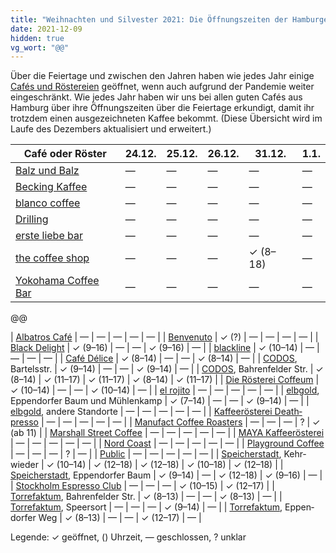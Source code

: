 ```yaml
---
title: "Weihnachten und Silvester 2021: Die Öffnungszeiten der Hamburger Cafés"
date: 2021-12-09
hidden: true
vg_wort: "@@"
---
```


Über die Feiertage und zwischen den Jahren haben wie jedes Jahr einige [Cafés und Röstereien](/cafes/) geöffnet, wenn auch aufgrund der Pandemie weiter eingeschränkt. Wie jedes Jahr haben wir uns bei allen guten Cafés aus Hamburg über ihre Öffnungszeiten über die Feiertage erkundigt, damit ihr trotzdem einen ausgezeichneten Kaffee bekommt. (Diese Übersicht wird im Laufe des Dezembers aktualisiert und erweitert.)

| Café oder Röster                                   | 24.12. | 25.12. | 26.12. | 31.12. | 1.1. |
|----------------------------------------------------|---|---|---|---|---|
| [Balz und Balz](/cafes/balz-und-balz/) | — | — | — | — | — |
| [Becking Kaffee](/cafes/becking-kaffee/) | — | — | — | — | — |
| [blanco coffee](/cafes/blanco-coffee/)             | — | — | — | — | — |
| [Drilling](/cafes/drilling/)                       | — | — | — | — | — |
| [erste liebe bar](/cafes/erste-liebe-bar/)         | — | — | — | — | — |
| [the coffee shop](/cafes/the-coffee-shop/)         | — | — | — | ✓ (8–18) | — |
| [Yokohama Coffee Bar](/cafes/yokohama-coffee-bar/) | — | — | — | — | — |

@@

| [Albatros Café](/cafes/albatros-cafe/) | — | — | — | — | — |
| [Benvenuto](/cafes/benvenuto/) | ✓ (?) | — | — | — | — |
| [Black Delight](/cafes/black-delight/) | ✓ (9–16) | — | — | ✓ (9–16) | — |
| [blackline](/cafes/blackline/) | ✓ (10–14) | — | — | — | — |
| [Café Délice](/cafes/cafe-delice/) | ✓ (8–14) | — | — | ✓ (8–14) | — |
| [CODOS](/cafes/codos/), Bartelsstr. | ✓ (9–14) | — | — | ✓ (9–14) | — |
| [CODOS](/cafes/codos/), Bahren&shy;felder Str. | ✓ (8–14) | ✓ (11–17) | ✓ (11–17) | ✓ (8–14) | ✓ (11–17) |
| [Die Rösterei Coffeum](/cafes/die-roesterei-coffeum/) | ✓ (10–14) | — | — | ✓ (10–14) | — |
| [el rojito](/cafes/el-rojito/) | — | — | — | — | — |
| [elbgold](/cafes/elbgold/), Eppen&shy;dorfer Baum und Mühlenkamp | ✓ (7–14) | — | — | ✓ (9–14) | — |
| [elbgold](/cafes/elbgold/), andere Stand&shy;orte | — | — | — | — | — |
| [Kaffee&shy;rösterei Death&shy;presso](/cafes/kaffeeroesterei-deathpresso/) | — | — | — | — | — |
| [Manufact Coffee Roasters](/cafes/manufact-coffee-roasters/) | — | — | — | ? | ✓ (ab 11) |
| [Marshall Street Coffee](/cafes/marshall-street-coffee/) | — | — | — | — | — |
| [MAYA Kaffee&shy;rösterei](/cafes/maya-kaffeeroesterei/) | — | — | — | — | — |
| [Nord Coast](/cafes/nord-coast-coffee-roastery/) | — | — | — | — | — |
| [Playground Coffee](/cafes/playground-coffee/) | — | — | — | ? | — |
| [Public](/cafes/public-coffee-roasters/) | — | — | — | — | — |
| [Speicher&shy;stadt](/cafes/speicherstadt-kaffeeroesterei/), Kehr&shy;wieder | ✓ (10–14) | ✓ (12–18) | ✓ (12–18) | ✓ (10–18) | ✓ (12–18) |
| [Speicher&shy;stadt](/cafes/speicherstadt-kaffeeroesterei/), Eppen&shy;dorfer Baum | ✓ (9–14) | — | ✓ (12–18) | ✓ (9–16) | — |
| [Stockholm Espresso Club](/cafes/stockholm-espresso-club/) | — | — | — | ✓ (10–15) | ✓ (12–17) |
| [Torrefaktum](/cafes/torrefaktum/), Bahren&shy;felder Str. | ✓ (8–13) | — | — | ✓ (8–13) | — |
| [Torrefaktum](/cafes/torrefaktum/), Speersort | — | — | — | ✓ (9–14) | — |
| [Torrefaktum](/cafes/torrefaktum/), Eppen&shy;dorfer Weg | ✓ (8–13) | — | — | ✓ (12–17) | — |

Legende: ✓ geöffnet, () Uhrzeit, — geschlossen, ? unklar